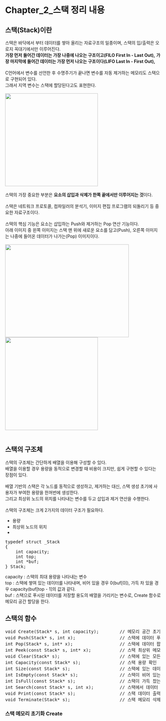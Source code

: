 # Chapter_2_스택 정리 내용

## 스택(Stack)이란
스택은 바닥에서 부터 데이터를 쌓아 올리는 자료구조의 일종이며, 스택의 입/출력은 오로지 꼭대기에서만 이루어진다.
<br>
<b>가장 먼저 들어간 데이터는 가장 나중에 나오는 구조이고(FILO First In - Last Out),</b>
<b>가장 마지막에 들어간 데이터는 가장 먼저 나오는 구조이다(LIFO Last In - First Out),</b>
<br>
<br>
C언어에서 변수를 선언한 후 수명주기가 끝나면 변수를 자동 제거하는 메모리도 스택으로 구현되어 있다.
<br>
그래서 지역 변수는 스택에 할당된다고도 표현한다.
<br>
<br>
<img src="https://user-images.githubusercontent.com/87363461/200297750-403b7fe7-5162-4c5e-a298-c45029dc3d54.JPG" width="300" height="300">
<br>
<br>
스택의 가장 중요한 부분은 <b>요소의 삽입과 삭제가 한쪽 끝에서만 이루어지는 것</b>이다.
<br>
<br>
스택은 네트워크 프로토콜, 컴파일러의 분석기, 이미지 편집 프로그램의 되돌리기 등 중요한 자료구조이다.
<br>
<br>
스택의 핵심 기능은 요소는 삽입하는 Push와 제거하는 Pop 연산 기능이다.
<br>
아래 이미지 중 왼쪽 이미지는 스택 맨 위에 새로운 요소를 담고(Push), 오른쪽 이미지는 나중에 들어온 데이터가 나가는(Pop) 이미지이다.
<br>
<br>
<img src="https://user-images.githubusercontent.com/87363461/200298247-29985853-73f4-419b-a54b-99155fb20fcd.JPG" width="400" height="300">
<img src="https://user-images.githubusercontent.com/87363461/200298335-8fcb281f-46fd-4673-914f-110cb11ecab4.JPG" width="300" height="300">
<br>
<br>

## 스택의 구조체
스택의 구조체는 간단하게 배열을 이용해 구성할 수 있다.
<br>
배열을 이용할 경우 용량을 동적으로 변경할 때 비용이 크지만, 쉽게 구현할 수 있다는 장점이 있다.
<br>
<br>
배열 기반의 스택은 각 노드를 동적으로 생성하고, 제거하는 대신, 스택 생성 초기에 사용자가 부여한 용량을 한꺼번에 생성한다.
<br>
그리고 최상위 노드의 위치를 나타내는 변수를 두고 삽입과 제거 연산을 수행한다.
<br>
<br>
스택의 구조체는 크게 2가지의 데이터 구조가 필요하다.
<ul>
<li>용량</li>
<li>최상위 노드의 위치</li>
<li></li>
</ul>
<pre>
typedef struct _Stack
{
    int capacity;
    int top;
    int *buf;
} Stack;
</pre>
capacity : 스택의 최대 용량을 나타내는 변수
<br>
top : 스택에 쌓여 있는 데이터를 나타내며, 비어 있을 경우 0(buf[0]), 가득 차 있을 경우 capacity(buf[top - 1]의 값과 같다.
<br>
buf : 스택으로 푸시된 데이터를 저장할 용도의 배열을 가리키는 변수로, Create 함수로 메모리 공간 할당을 한다.

## 스택의 함수
<pre>
void Create(Stack* s, int capacity);        // 메모리 공간 초기화
void Push(Stack* s, int x);                 // 스택에 데이터 푸쉬
int Pop(Stack* s, int* x);                  // 스택에 데이터 팝
int Peek(const Stack* s, int* x);           // 스택 최상위 메모리 확인
void Clear(Stack* s);                       // 스택에 있는 모든 데이터 삭제
int Capacity(const Stack* s);               // 스택 용량 확인
int Size(const Stack* s);                   // 스택에 있는 데이터 수
int IsEmpty(const Stack* s);                // 스택이 비어 있는지 확인
int IsFull(const Stack* s);                 // 스택이 가득 찼는지 확인
int Search(const Stack* s, int x);          // 스택에서 데이터 검색
void Print(const Stack* s);                 // 스택 데이터 출력
void Terminate(Stack* s);                   // 스택 메모리 삭제
</pre>

### 스택 메모리 초기화 Create
<pre>

</pre>

